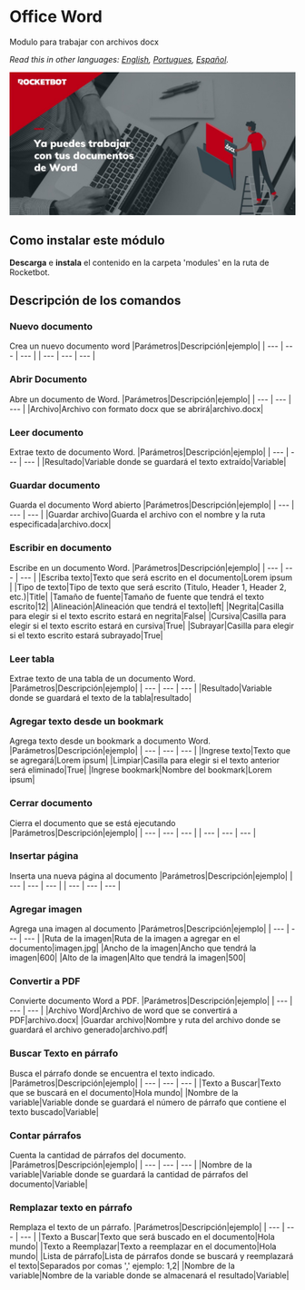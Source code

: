 # Office Word
  
Modulo para trabajar con archivos docx  

*Read this in other languages: [English](Manual_OfficeWord.md), [Portugues](Manual_OfficeWord.pr.md), [Español](Manual_OfficeWord.es.md).*
  
![banner](/docs/imgs/Banner_OfficeWord.png)
## Como instalar este módulo
  
__Descarga__ e __instala__ el contenido en la carpeta 'modules' en la ruta de Rocketbot.  



## Descripción de los comandos

### Nuevo documento
  
Crea un nuevo documento word
|Parámetros|Descripción|ejemplo|
| --- | --- | --- |
| --- | --- | --- |

### Abrir Documento
  
Abre un documento de Word.
|Parámetros|Descripción|ejemplo|
| --- | --- | --- |
|Archivo|Archivo con formato docx que se abrirá|archivo.docx|

### Leer documento
  
Extrae texto de documento Word.
|Parámetros|Descripción|ejemplo|
| --- | --- | --- |
|Resultado|Variable donde se guardará el texto extraído|Variable|

### Guardar documento
  
Guarda el documento Word abierto
|Parámetros|Descripción|ejemplo|
| --- | --- | --- |
|Guardar archivo|Guarda el archivo con el nombre y la ruta especificada|archivo.docx|

### Escribir en documento
  
Escribe en un documento Word.
|Parámetros|Descripción|ejemplo|
| --- | --- | --- |
|Escriba texto|Texto que será escrito en el documento|Lorem ipsum |
|Tipo de texto|Tipo de texto que será escrito (Titulo, Header 1, Header 2, etc.)|Title|
|Tamaño de fuente|Tamaño de fuente que tendrá el texto escrito|12|
|Alineación|Alineación que tendrá el texto|left|
|Negrita|Casilla para elegir si el texto escrito estará en negrita|False|
|Cursiva|Casilla para elegir si el texto escrito estará en cursiva|True|
|Subrayar|Casilla para elegir si el texto escrito estará subrayado|True|

### Leer tabla
  
Extrae texto de una tabla de un documento Word.
|Parámetros|Descripción|ejemplo|
| --- | --- | --- |
|Resultado|Variable donde se guardará el texto de la tabla|resultado|

### Agregar texto desde un bookmark
  
Agrega texto desde un bookmark a documento Word.
|Parámetros|Descripción|ejemplo|
| --- | --- | --- |
|Ingrese texto|Texto que se agregará|Lorem ipsum|
|Limpiar|Casilla para elegir si el texto anterior será eliminado|True|
|Ingrese bookmark|Nombre del bookmark|Lorem ipsum|

### Cerrar documento
  
Cierra el documento que se está ejecutando
|Parámetros|Descripción|ejemplo|
| --- | --- | --- |
| --- | --- | --- |

### Insertar página
  
Inserta una nueva página al documento
|Parámetros|Descripción|ejemplo|
| --- | --- | --- |
| --- | --- | --- |

### Agregar imagen
  
Agrega una imagen al documento
|Parámetros|Descripción|ejemplo|
| --- | --- | --- |
|Ruta de la imagen|Ruta de la imagen a agregar en el documento|imagen.jpg|
|Ancho de la imagen|Ancho que tendrá la imagen|600|
|Alto de la imagen|Alto que tendrá la imagen|500|

### Convertir a PDF
  
Convierte documento Word a PDF.
|Parámetros|Descripción|ejemplo|
| --- | --- | --- |
|Archivo Word|Archivo de word que se convertirá a PDF|archivo.docx|
|Guardar archivo|Nombre y ruta del archivo donde se guardará el archivo generado|archivo.pdf|

### Buscar Texto en párrafo
  
Busca el párrafo donde se encuentra el texto indicado.
|Parámetros|Descripción|ejemplo|
| --- | --- | --- |
|Texto a Buscar|Texto que se buscará en el documento|Hola mundo|
|Nombre de la variable|Variable donde se guardará el número de párrafo que contiene el texto buscado|Variable|

### Contar párrafos
  
Cuenta la cantidad de párrafos del documento.
|Parámetros|Descripción|ejemplo|
| --- | --- | --- |
|Nombre de la variable|Variable donde se guardará la cantidad de párrafos del documento|Variable|

### Remplazar texto en párrafo
  
Remplaza el texto de un párrafo.
|Parámetros|Descripción|ejemplo|
| --- | --- | --- |
|Texto a Buscar|Texto que será buscado en el documento|Hola mundo|
|Texto a Reemplazar|Texto a reemplazar en el documento|Hola mundo|
|Lista de párrafo|Lista de párrafos donde se buscará y reemplazará el texto|Separados por comas ',' ejemplo: 1,2|
|Nombre de la variable|Nombre de la variable donde se almacenará el resultado|Variable|

